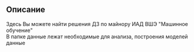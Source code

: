 ## Описание
Здесь Вы можете найти решения ДЗ по майнору ИАД ВШЭ "Машинное обучение"\
В папке данные лежат необходимые для анализа, построения моделей данные
